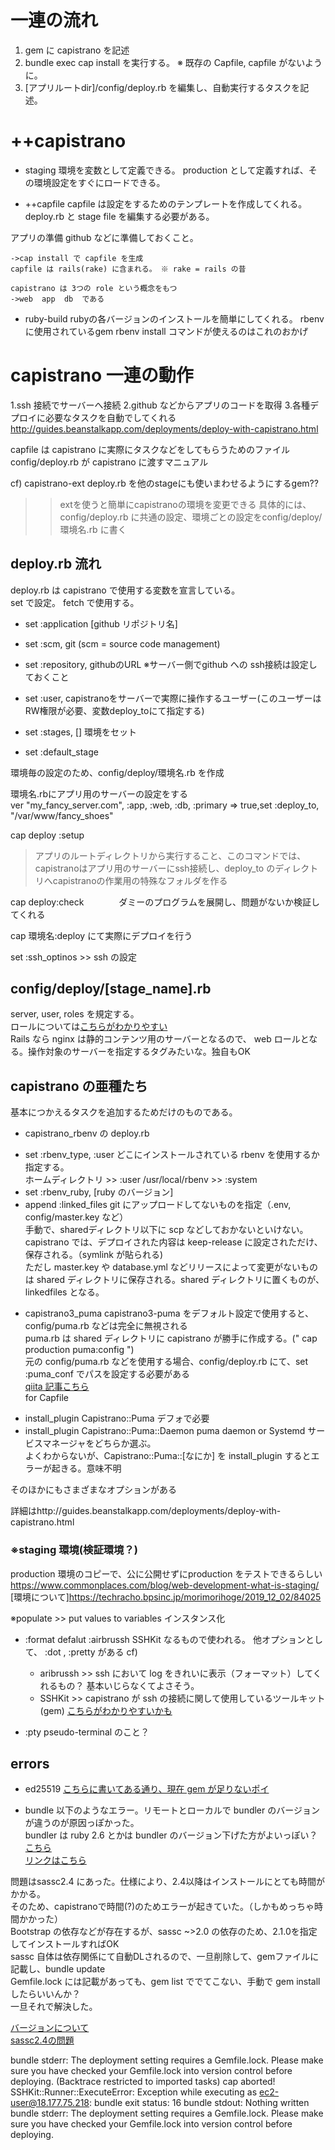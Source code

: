 # 一連の流れ
1. gem に capistrano を記述
2. bundle exec cap install を実行する。
	※ 既存の Capfile, capfile がないように。
3. [アプリルートdir]/config/deploy.rb を編集し、自動実行するタスクを記述。


# ++capistrano
+ staging
	  環境を変数として定義できる。
	  production として定義すれば、その環境設定をすぐにロードできる。
	  
+ ++capfile
	  capfile は設定をするためのテンプレートを作成してくれる。
	  deploy.rb と stage file を編集する必要がある。
	  
	  
 アプリの準備
	github などに準備しておくこと。

	->cap install で capfile を生成
	capfile は rails(rake) に含まれる。 ※ rake = rails の昔
	
	capistrano は 3つの role という概念をもつ
	->web  app  db  である

+ ruby-build
rubyの各バージョンのインストールを簡単にしてくれる。
rbenv に使用されているgem
rbenv install コマンドが使えるのはこれのおかげ



# capistrano 一連の動作

1.ssh 接続でサーバーへ接続
2.github などからアプリのコードを取得
3.各種デプロイに必要なタスクを自動でしてくれる
http://guides.beanstalkapp.com/deployments/deploy-with-capistrano.html

capfile は capistrano に実際にタスクなどをしてもらうためのファイル
config/deploy.rb が capistrano に渡すマニュアル

cf) capistrano-ext
deploy.rb を他のstageにも使いまわせるようにするgem??
>>extを使うと簡単にcapistranoの環境を変更できる
具体的には、config/deploy.rb に共通の設定、環境ごとの設定をconfig/deploy/環境名.rb に書く



## deploy.rb 流れ
deploy.rb は capistrano で使用する変数を宣言している。<br>
set で設定。 fetch で使用する。<br>

+ set :application [github リポジトリ名]

+ set :scm, git (scm = source code management)

+ set :repository, githubのURL      ※サーバー側でgithub への ssh接続は設定しておくこと

+ set :user, capistranoをサーバーで実際に操作するユーザー(このユーザーはRW権限が必要、変数deploy_toにて指定する)

+ set :stages, []  環境をセット

+ set :default_stage

環境毎の設定のため、config/deploy/環境名.rb を作成

環境名.rbにアプリ用のサーバーの設定をする<br>
ver "my_fancy_server.com", :app, :web, :db, :primary => true,set :deploy_to, "/var/www/fancy_shoes"

cap deploy :setup
>アプリのルートディレクトリから実行すること、このコマンドでは、capistranoはアプリ用のサーバーにssh接続し、deploy_to のディレクトリへcapistranoの作業用の特殊なフォルダを作る

 cap deploy:check　　　　ダミーのプログラムを展開し、問題がないか検証してくれる

 cap 環境名:deploy    にて実際にデプロイを行う<br>

set :ssh_optinos  >>  ssh の設定


## config/deploy/[stage_name].rb
server, user, roles を規定する。<br>
ロールについては[こちらがわかりやすい](https://techracho.bpsinc.jp/hachi8833/2021_03_10/93741)<br>
Rails なら nginx は静的コンテンツ用のサーバーとなるので、 web ロールとなる。操作対象のサーバーを指定するタグみたいな。独自もOK<br>


## 


## capistrano の亜種たち
基本につかえるタスクを追加するためだけのものである。<br>

+ capistrano_rbenv の deploy.rb
- set :rbenv_type, :user
	どこにインストールされている rbenv を使用するか指定する。<br>
	ホームディレクトリ >> :user      /usr/local/rbenv >> :system
- set :rbenv_ruby, [ruby のバージョン]
- append :linked_files  git にアップロードしてないものを指定（.env, config/master.key など）<br>
手動で、sharedディレクトリ以下に scp などしておかないといけない。<br>
capistrano では、デプロイされた内容は keep-release に設定されただけ、保存される。（symlink が貼られる)<br>
ただし master.key や database.yml などリリースによって変更がないものは shared ディレクトリに保存される。shared ディレクトリに置くものが、 linkedfiles となる。<br>


+ capistrano3_puma
capistrano3-puma をデフォルト設定で使用すると、config/puma.rb などは完全に無視される<br>
puma.rb は shared ディレクトリに capistrano が勝手に作成する。(" cap production puma:config ")<br>
元の config/puma.rb などを使用する場合、config/deploy.rb にて、set :puma_conf でパスを設定する必要がある<br>
[qiita 記事こちら](https://qiita.com/metheglin/items/227d14fff67d73d16cc2)<br>
for Capfile<br>
- install_plugin Capistrano::Puma  デフォで必要
- install_plugin Capistrano::Puma::Daemon
	puma daemon or Systemd サービスマネージャをどちらか選ぶ。<br>
	よくわからないが、Capistrano::Puma::[なにか] を install_plugin するとエラーが起きる。意味不明<br>





そのほかにもさまざまなオプションがある

詳細はhttp://guides.beanstalkapp.com/deployments/deploy-with-capistrano.html


### ※staging 環境(検証環境？)
production 環境のコピーで、公に公開せずにproduction をテストできるらしい<br>
https://www.commonplaces.com/blog/web-development-what-is-staging/<br>
[環境について]https://techracho.bpsinc.jp/morimorihoge/2019_12_02/84025<br>


※populate >> put values to variables
インスタンス化

    
+ :format
	defalut :airbrussh
	SSHKit なるもので使われる。
	他オプションとして、 :dot , :pretty がある
	cf) 
	+ aribrussh >> ssh において log をきれいに表示（フォーマット）してくれるもの？
	基本いじらなくてよさそう。
	+ SSHKit >> capistrano が ssh の接続に関して使用しているツールキット(gem)
	[こちらがわかりやすいかも](https://48n.jp/blog/2016/06/14/learn-ssh-kit/)

+ :pty
pseudo-terminal のこと？

## errors
+ ed25519 
[こちらに書いてある通り、現在 gem が足りないポイ](https://k-koh.hatenablog.com/entry/2020/04/06/125037)<br>

+ bundle
以下のようなエラー。リモートとローカルで bundler のバージョンが違うのが原因っぽかった。<br>
bundler は ruby 2.6 とかは bundler のバージョン下げた方がよいっぽい？[こちら](https://qiita.com/aykusu/items/398a244ff14d39035624)<br>
[リンクはこちら](https://qiita.com/aykusu/items/398a244ff14d39035624)<br>

問題はsassc2.4 にあった。仕様により、2.4以降はインストールにとても時間がかかる。<br>
そのため、capistranoで時間(?)のためエラーが起きていた。（しかもめっちゃ時間かかった）<br>
Bootstrap の依存などが存在するが、sassc ~>2.0 の依存のため、2.1.0を指定してインストールすればOK<br>
sassc 自体は依存関係にて自動DLされるので、一旦削除して、gemファイルに記載し、bundle update <br>
Gemfile.lock には記載があっても、gem list ででてこない、手動で gem install したらいいんか？<br>
一旦それで解決した。<br>

[バージョンについて](https://haayaaa.hatenablog.com/entry/2018/10/29/235952)<br>
[sassc2.4の問題](https://github.com/sass/sassc-ruby/issues/204)<br>




bundle stderr: The deployment setting requires a Gemfile.lock. Please make sure you have
checked your Gemfile.lock into version control before deploying.
(Backtrace restricted to imported tasks)
cap aborted!
SSHKit::Runner::ExecuteError: Exception while executing as ec2-user@18.177.75.218: bundle exit status: 16
bundle stdout: Nothing written
bundle stderr: The deployment setting requires a Gemfile.lock. Please make sure you have
checked your Gemfile.lock into version control before deploying.

